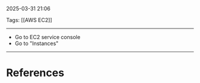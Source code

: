 2025-03-31 21:06

Tags: [[AWS EC2]]

---

- Go to EC2 service console
- Go to "Instances"



---
# References